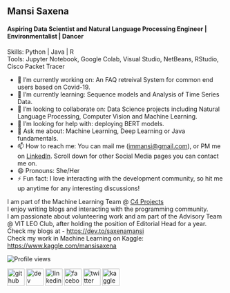 ## Mansi Saxena
#### Aspiring Data Scientist and Natural Language Processing Engineer | Environmentalist | Dancer

Skills: Python | Java | R </br>
Tools: Jupyter Notebook, Google Colab, Visual Studio, NetBeans, RStudio, Cisco Packet Tracer

- 🔭 I’m currently working on: An FAQ retreival System for common end users based on Covid-19. 
- 🌱 I’m currently learning: Sequence models and Analysis of Time Series Data. 
- 👯 I’m looking to collaborate on: Data Science projects including Natural Language Processing, Computer Vision and Machine Learning. 
- 🤔 I’m looking for help with: deploying BERT models.
- 💬 Ask me about: Machine Learning, Deep Learning or Java fundamentals.
- 📫 How to reach me: You can mail me (immansi@gmail.com), or PM me on [LinkedIn](https://www.linkedin.com/in/mansi-saxena-084b681a2/). Scroll down for other Social Media pages you can contact me on. 
- 😄 Pronouns: She/Her
- ⚡ Fun fact: I love interacting with the development community, so hit me up anytime for any interesting discussions!

I am part of the Machine Learning Team @ [C4 Projects](https://linktr.ee/c4projects) <br>
I enjoy writing blogs and interacting with the programming community. <br>
I am passionate about volunteering work and am part of the Advisory Team @ VIT LEO Club, after holding the position of Editorial Head for a year. <br>
Check my blogs at - https://dev.to/saxenamansi <br>
Check my work in Machine Learning on Kaggle: https://www.kaggle.com/mansisaxena <br>
  
![Profile views](https://gpvc.arturio.dev/saxenamansi)  

[<img src='https://cdn.jsdelivr.net/npm/simple-icons@3.0.1/icons/github.svg' alt='github' height='40'>](https://github.com/saxenamansi)  [<img src='https://cdn.jsdelivr.net/npm/simple-icons@3.0.1/icons/dev-dot-to.svg' alt='dev' height='40'>](https://dev.to/saxenamansi)  [<img src='https://cdn.jsdelivr.net/npm/simple-icons@3.0.1/icons/linkedin.svg' alt='linkedin' height='40'>](https://www.linkedin.com/in/MansiSaxena/)  [<img src='https://cdn.jsdelivr.net/npm/simple-icons@3.0.1/icons/facebook.svg' alt='facebook' height='40'>](https://www.facebook.com/MansiSaxena)  [<img src='https://cdn.jsdelivr.net/npm/simple-icons@3.0.1/icons/twitter.svg' alt='twitter' height='40'>](https://twitter.com/MansiSa02771233)  [<img src='https://cdn.jsdelivr.net/npm/simple-icons@3.0.1/icons/kaggle.svg' alt='kaggle' height='40'>](https://www.kaggle.com/mansisaxena) 
